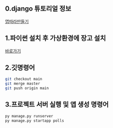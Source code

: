 ## 0.django 튜토리얼 정보
<a href="https://docs.djangoproject.com/ko/5.0/intro/tutorial01/" target="_blank">앱따라만들기</a>

## 1.파이썬 설치 후 가상환경에 장고 설치
<a href="https://moony01.com/django/2024/03/03/django-tutorial.html" target="_blank">바로가기</a>

## 2.깃명령어
```bash
git checkout main
git merge master
git push origin main
```

## 3.프로젝트 서버 실행 및 앱 생성 명령어
```cmd
py manage.py runserver
py manage.py startapp polls
```